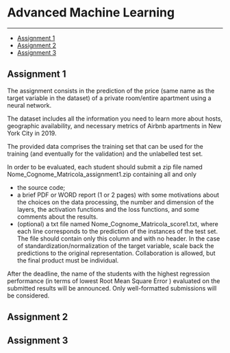 # Advanced Machine Learning
-------------------------------------------------------------------------------------------------------------------------------------------------------
- [Assignment 1](#Assignment-1)
- [Assignment 2](#Assignment-2)
- [Assignment 3](#Assignment-3)


## Assignment 1

The assignment consists in the prediction of the price (same name as the target variable in the dataset) of a private room/entire apartment using a neural network.

The dataset includes all the information you need to learn more about hosts, geographic availability, and necessary metrics of Airbnb apartments in New York City in 2019.

The provided data comprises the training set that can be used for the training (and eventually for the validation) and the unlabelled test set.

In order to be evaluated, each student should submit a zip file named Nome_Cognome_Matricola_assignment1.zip containing all and only

- the source code;
- a brief PDF or WORD report (1 or 2 pages) with some motivations about the choices on the data processing, the number and dimension of the layers, the activation functions and the loss functions, and some comments about the results.
- (optional) a txt file named Nome_Cognome_Matricola_score1.txt, where each line corresponds to the prediction of the instances of the test set. The file should contain only this column and with no header. In the case of standardization/normalization of the target variable, scale back the predictions to the original representation.
Collaboration is allowed, but the final product must be individual.

After the deadline, the name of the students with the highest regression performance (in terms of lowest Root Mean Square Error ) evaluated on the submitted results will be announced. Only well-formatted submissions will be considered.

## Assignment 2 

## Assignment 3 
